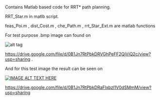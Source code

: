 Contains Matlab based code for RRT* path planning.

RRT_Star.m in matlb script.

feas_Poi.m , dist_Cost.m , che_Path.m , rrt_Star_Ext.m are matlab functions

For test purpose .bmp image can found on

![alt tag](https://lh5.googleusercontent.com/NBRv3waUscExj_GioI-bidqwb6huq4tXK88L6jFz420232he-G6JMchpl_KO3X-BkVSMQHgvzm8=w1342-h547)

https://drive.google.com/file/d/0B1Jn7RtPbkDRVGhPeFF2QjViQ2c/view?usp=sharing . 

And for this test image the result can be seen on

[![IMAGE ALT TEXT HERE](http://img.youtube.com/vi/E_MC7vWb62A/0.jpg)](https://www.youtube.com/watch?v=E_MC7vWb62A)

https://drive.google.com/file/d/0B1Jn7RtPbkDRaFlxbzl1V0dSMmM/view?usp=sharing



